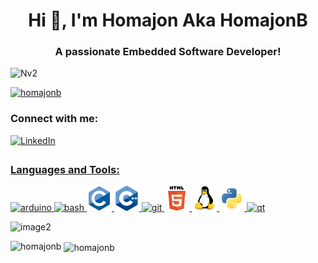 <h1 align="center">Hi 👋, I'm Homajon Aka HomajonB</h1>
<h3 align="center">A passionate Embedded Software Developer!</h3>

![Nv2](https://github.com/HomajonB/HomajonB/assets/113979364/fdf24e15-f1a1-44eb-b0d3-aa6d45e648c4)


<p align="left"> <a href="https://github.com/ryo-ma/github-profile-trophy"><img src="https://github-profile-trophy.vercel.app/?username=homajonb" alt="homajonb" /></a> </p>

<h3 align="left">Connect with me:</h3>
<p align="left">
<a href="https://se.linkedin.com/in/homajon-beglarbegian-51577222b" target="_blank">
            <img src="https://img.shields.io/badge/linkedin-%231E77B5.svg?&style=for-the-badge&logo=linkedin&logoColor=white" alt="LinkedIn" style="margin-bottom: 5px;" />
</p>

<h3 align="left">Languages and Tools:</h3>
<p align="left"> <a href="https://www.arduino.cc/" target="_blank" rel="noreferrer"> <img src="https://cdn.worldvectorlogo.com/logos/arduino-1.svg" alt="arduino" width="40" height="40"/> </a> <a href="https://www.gnu.org/software/bash/" target="_blank" rel="noreferrer"> <img src="https://www.vectorlogo.zone/logos/gnu_bash/gnu_bash-icon.svg" alt="bash" width="40" height="40"/> </a> <a href="https://www.cprogramming.com/" target="_blank" rel="noreferrer"> <img src="https://raw.githubusercontent.com/devicons/devicon/master/icons/c/c-original.svg" alt="c" width="40" height="40"/> </a> <a href="https://www.w3schools.com/cpp/" target="_blank" rel="noreferrer"> <img src="https://raw.githubusercontent.com/devicons/devicon/master/icons/cplusplus/cplusplus-original.svg" alt="cplusplus" width="40" height="40"/> </a> <a href="https://git-scm.com/" target="_blank" rel="noreferrer"> <img src="https://www.vectorlogo.zone/logos/git-scm/git-scm-icon.svg" alt="git" width="40" height="40"/> </a> <a href="https://www.w3.org/html/" target="_blank" rel="noreferrer"> <img src="https://raw.githubusercontent.com/devicons/devicon/master/icons/html5/html5-original-wordmark.svg" alt="html5" width="40" height="40"/> </a> <a href="https://www.linux.org/" target="_blank" rel="noreferrer"> <img src="https://raw.githubusercontent.com/devicons/devicon/master/icons/linux/linux-original.svg" alt="linux" width="40" height="40"/> </a> <a href="https://www.python.org" target="_blank" rel="noreferrer"> <img src="https://raw.githubusercontent.com/devicons/devicon/master/icons/python/python-original.svg" alt="python" width="40" height="40"/> </a> <a href="https://www.qt.io/" target="_blank" rel="noreferrer"> <img src="https://upload.wikimedia.org/wikipedia/commons/0/0b/Qt_logo_2016.svg" alt="qt" width="40" height="40"/> </a> </p>

![image2](https://github.com/HomajonB/HomajonB/assets/113979364/cfe13063-af33-4948-9581-ff2d6ac9bcf2)



<p><img align="left" src="https://github-readme-stats.vercel.app/api/top-langs?username=homajonb&show_icons=true&locale=en&layout=compact" alt="homajonb" /></p>

<p>&nbsp;<img align="center" src="https://github-readme-stats.vercel.app/api?username=homajonb&show_icons=true&locale=en" alt="homajonb" /></p>

